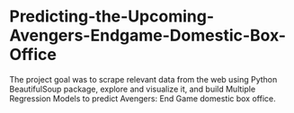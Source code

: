 # Predicting-the-Upcoming-Avengers-Endgame-Domestic-Box-Office
The project goal was to scrape relevant data from the web using Python BeautifulSoup package, explore and visualize it, and build Multiple Regression Models to predict Avengers: End Game domestic box office.
